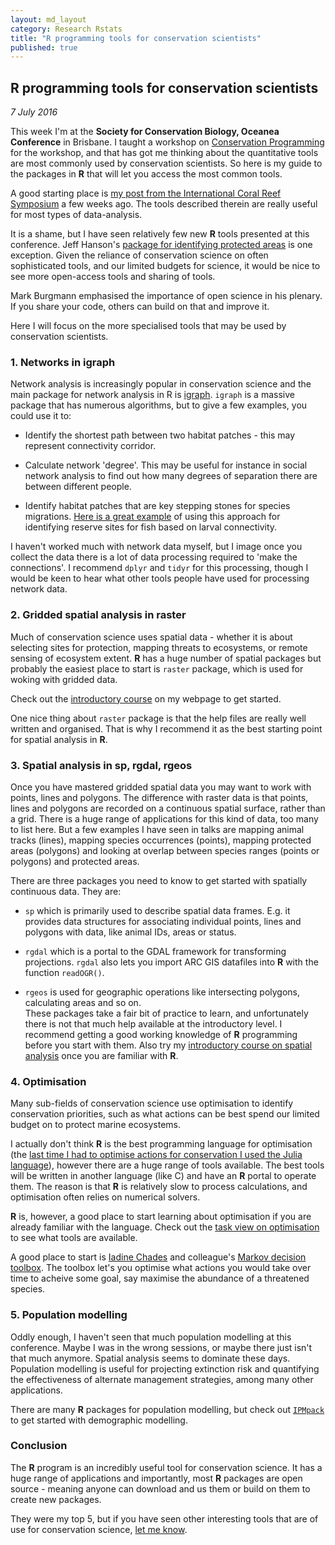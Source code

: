 ```yaml
---
layout: md_layout
category: Research Rstats
title: "R programming tools for conservation scientists"
published: true  
---
```


## R programming tools for conservation scientists

*7 July 2016*

This week I'm at the **Society for Conservation Biology, Oceanea Conference** in Brisbane. I taught a workshop on [Conservation Programming](/Rstats/conservation_R.html) for the workshop, and that has got me thinking about the quantitative tools are most commonly used by conservation scientists. So here is my guide to the packages in **R** that will let you access the most common tools.  

A good starting place is [my post from the International Coral Reef Symposium](http://www.seascapemodels.org/research%20rstats/2016/06/22/rstats-for-coral-reefs.html) a few weeks ago. The tools described therein are really useful for most types of data-analysis.  

It is a shame, but I have seen relatively few new **R** tools presented at this conference. Jeff Hanson's [package for identifying protected areas](https://github.com/paleo13/rapr) is one exception. Given the reliance of conservation science on often sophisticated tools, and our limited budgets for science, it would be nice to see more open-access tools and sharing of tools.  

Mark Burgmann emphasised the importance of open science in his plenary. If you share your code, others can build on that and improve it.  

Here I will focus on the more specialised tools that may be used by conservation scientists.  

### 1. Networks in igraph  

Network analysis is increasingly popular in conservation science and the main package for network analysis in R is [igraph](https://cran.r-project.org/web/packages/igraph/index.html).  `igraph` is a massive package that has numerous algorithms, but to give a few examples, you could use it to:  
* Identify the shortest path between two habitat patches - this may represent connectivity corridor.    
* Calculate network 'degree'. This may be useful for instance in social network analysis to find out how many degrees of separation there are between different people.  

* Identify habitat patches that are key stepping stones for species migrations. [Here is a great example](http://onlinelibrary.wiley.com/doi/10.1111/conl.12097/abstract) of using this approach for identifying reserve sites for fish based on larval connectivity.  

I haven't worked much with network data myself, but I image once you collect the data there is a lot of data processing required to 'make the connections'. I recommend `dplyr` and `tidyr` for this processing, though I would be keen to hear what other tools people have used for processing network data.


### 2. Gridded spatial analysis in raster  

Much of conservation science uses spatial data - whether it is about selecting sites for protection,  mapping threats to ecosystems, or remote sensing of ecosystem extent. **R** has a huge number of spatial packages but probably the easiest place to start is `raster` package, which is used for woking with gridded data.  

Check out the [introductory course](http://www.seascapemodels.org/rstats/rspatial/2015/06/22/R_Spatial_course.html) on my webpage to get started.  

One nice thing about `raster` package is that the help files are really well written and organised. That is why I recommend it as the best starting point for spatial analysis in **R**.  

### 3. Spatial analysis in sp, rgdal, rgeos  
Once you have mastered gridded spatial data you may want to work with points, lines and polygons. The difference with raster data is that points, lines and polygons are recorded on a continuous spatial surface, rather than a grid. There is a huge range of applications for this kind of data, too many to list here. But a few examples I have seen in talks are mapping animal tracks (lines), mapping species occurrences (points),  mapping protected areas (polygons) and looking at overlap between species ranges (points or polygons) and protected areas.  

There are three packages you need to know to get started with spatially continuous data. They are:

* `sp` which is primarily used to describe spatial data frames. E.g. it provides data structures for associating individual points, lines and polygons with data, like animal IDs, areas or status.  

* `rgdal` which is a portal to the GDAL framework for transforming projections. `rgdal` also lets you import ARC GIS datafiles into **R** with the function `readOGR()`.  

* `rgeos` is used for geographic operations like intersecting polygons, calculating areas and so on.   
These packages take a fair bit of practice to learn, and unfortunately there is not that much help available at the introductory level. I recommend getting a good working knowledge of **R** programming before you start with them. Also try my [introductory course on spatial analysis](http://www.seascapemodels.org/rstats/rspatial/2015/06/22/R_Spatial_course.html) once you are familiar with **R**.  

### 4. Optimisation  

Many sub-fields of conservation science use optimisation to identify conservation priorities, such as what actions can be best spend our limited budget on to protect marine ecosystems.  

I actually don't think **R** is the best programming language for optimisation (the [last time I had to optimise actions for conservation I used the Julia language](http://onlinelibrary.wiley.com/doi/10.1890/ES14-00429.1/full)), however there are a huge range of tools available. The best tools will be written in another language (like C) and have an **R** portal to operate them. The reason is that **R** is relatively slow to process calculations, and optimisation often relies on numerical solvers.

**R** is, however, a good place to start learning about optimisation if you are already familiar with the language. Check out the [task view on optimisation](https://cran.r-project.org/web/views/Optimization.html) to see what tools are available.  

A good place to start is [Iadine Chades](http://www.iadine-chades.org/blog/) and colleague's [Markov decision toolbox](https://cran.r-project.org/web/packages/MDPtoolbox/index.html).  The toolbox let's you optimise what actions you would take over time to acheive some goal, say maximise the abundance of a threatened species.  

### 5. Population modelling  

Oddly enough, I haven't seen that much population modelling at this conference.  Maybe I was in the wrong sessions, or maybe there just isn't that much anymore. Spatial analysis seems to dominate these days. Population modelling is useful for projecting extinction risk and quantifying the effectiveness of alternate management strategies, among many other applications.

There are many **R** packages for population modelling, but check out [`IPMpack`](https://cran.r-project.org/web/packages/IPMpack/vignettes/IPMpack_Vignette.pdf) to get started with demographic modelling.  

### Conclusion  

The **R** program is an incredibly useful tool for conservation science. It has a huge range of applications and importantly, most **R** packages are open source - meaning anyone can download and us them or build on them to create new packages.

They were my top 5, but if you have seen other interesting tools that are of use for conservation science, [let me know](http://twitter.com/bluecology/).   
